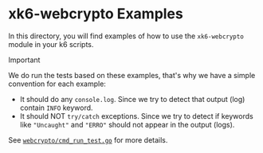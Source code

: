 # xk6-webcrypto Examples

In this directory, you will find examples of how to use the `xk6-webcrypto` module in your k6 scripts.

> [!IMPORTANT]
> We do run the tests based on these examples, that's why we have a simple convention for each example:
>
> * It should do any `console.log`. Since we try to detect that output (log) contain `INFO` keyword.
> * It should NOT `try/catch` exceptions. Since we try to detect if keywords like `"Uncaught"` and `"ERRO"` should not appear in the output (logs).

See [`webcrypto/cmd_run_test.go`](../webcrypto/cmd_run_test.go) for more details.
